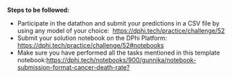 <p><strong>Steps to be followed:</strong></p>

<ul>
	<li>Participate in the datathon and submit your predictions in a CSV file by using any model of your choice:&nbsp;&nbsp;<a href="https://dphi.tech/practice/challenge/52" target="_blank">https://dphi.tech/practice/challenge/52</a></li>
	<li>Submit your solution notebook on the DPhi Platform: <a href="https://dphi.tech/practice/challenge/52#notebooks" target="_blank">https://dphi.tech/practice/challenge/52#notebooks</a></li>
	<li>Make sure you have performed all the tasks mentioned in this template notebook:<a href="https://dphi.tech/notebooks/900/gunnika/notebook-submission-format-cancer-death-rate?" target="_blank">https://dphi.tech/notebooks/900/gunnika/notebook-submission-format-cancer-death-rate?</a></li>
</ul>

<p>&nbsp;</p>